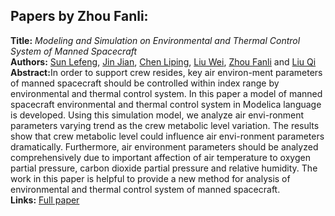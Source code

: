 <h2>Papers by Zhou Fanli:</h2>
<p>
<b>Title:</b> <i> Modeling and Simulation on Environmental and Thermal Control System of Manned Spacecraft </i> <br />
<b>Authors:</b> <a href="../authors/author_153.html">Sun Lefeng</a>, <a href="../authors/author_125.html">Jin Jian</a>, <a href="../authors/author_161.html">Chen Liping</a>, <a href="../authors/author_295.html">Liu Wei</a>, <a href="../authors/author_68.html">Zhou Fanli</a> and <a href="../authors/author_223.html">Liu Qi</a><br />
<b>Abstract:</b>In order to support crew resides, key air environ-ment parameters of manned spacecraft should be controlled within index range by environmental and thermal control system. In this paper a model of manned spacecraft environmental and thermal control system in Modelica language is developed. Using this simulation model, we analyze air envi-ronment parameters varying trend as the crew metabolic level variation. The results show that crew metabolic level could influence air envi-ronment parameters dramatically. Furthermore, air environment parameters should be analyzed comprehensively due to important affection of air temperature to oxygen partial pressure, carbon dioxide partial pressure and relative humidity. The work in this paper is helpful to provide a new method for analysis of environmental and thermal control system of manned spacecraft.<br />
<b>Links:</b> <a href="../submissions/ecp17132397_LefengJianLipingWeiFanliQi.pdf">Full paper</a></p>